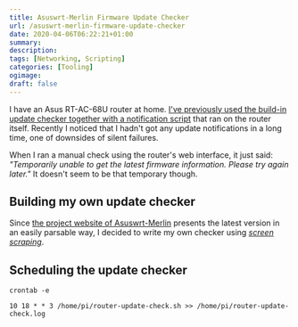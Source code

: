 ```yaml
---
title: Asuswrt-Merlin Firmware Update Checker
url: /asuswrt-merlin-firmware-update-checker
date: 2020-04-06T06:22:21+01:00
summary: 
description: 
tags: [Networking, Scripting]
categories: [Tooling]
ogimage: 
draft: false
---
```


I have an Asus RT-AC-68U router at home. [I've previously used the build-in update checker together with a notification script][3] that ran on the router itself. Recently I noticed that I hadn't got any update notifications in a long time, one of downsides of silent failures. 

When I ran a manual check using the router's web interface, it just said: _"Temporarily unable to get the latest firmware information. Please try again later."_ It doesn't seem to be that temporary though.

## Building my own update checker

Since [the project website of Asuswrt-Merlin][4] presents the latest version in an easily parsable way, I decided to write my own checker using _[screen scraping][5]_.



## Scheduling the update checker
`crontab -e`

```
10 18 * * 3 /home/pi/router-update-check.sh >> /home/pi/router-update-check.log
```

[1]: https://crontab.guru/
[2]: https://github.com/henriksommerfeld/asuswrt-merlin-update-check
[3]: /firmware-update-notifications-for-my-asus-router
[4]: https://www.asuswrt-merlin.net/
[5]: https://en.wikipedia.org/wiki/Web_scraping
[6]: https://askubuntu.com/questions/23009/why-crontab-scripts-are-not-working